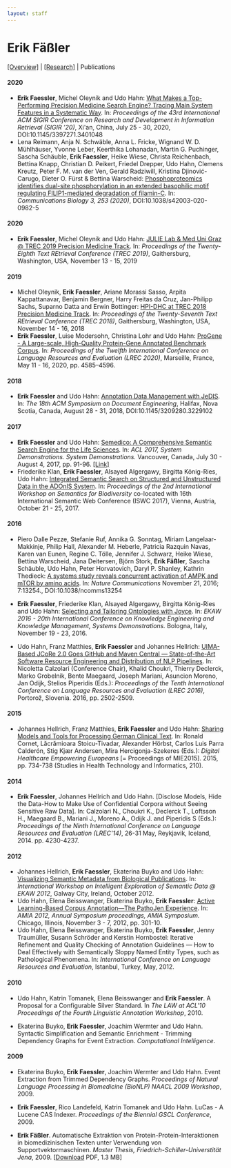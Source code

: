 ```yaml
---
layout: staff
---
```


# Erik Fäßler

[[Overview]](../Erik+Fäßler.html) | 
[[Research]](research.html) | 
Publications

#### 2020
* **Erik Faessler**, Michel Oleynik and Udo Hahn: [What Makes a Top-Performing Precision Medicine Search Engine? Tracing Main System Features in a Systematic Way](https://doi.org/10.1145/3397271.3401048). In: *Proceedings of the 43rd International ACM SIGIR Conference on Research and Development in Information Retrieval (SIGIR ’20)*, Xi'an, China, July 25 - 30, 2020, DOI:10.1145/3397271.3401048
* Lena Reimann, Anja N. Schwäble, Anna L. Fricke, Wignand W. D. Mühlhäuser, Yvonne Leber, Keerthika Lohanadan, Martin G. Puchinger, Sascha Schäuble, **Erik Faessler**, Heike Wiese, Christa Reichenbach, Bettina Knapp, Christian D. Peikert, Friedel Drepper, Udo Hahn, Clemens Kreutz, Peter F. M. van der Ven, Gerald Radziwill, Kristina Djinović-Carugo, Dieter O. Fürst & Bettina Warscheid: [Phosphoproteomics identifies dual-site phosphorylation in an extended basophilic motif regulating FILIP1-mediated degradation of filamin-C](https://www.nature.com/articles/s42003-020-0982-5). In: *Communications Biology 3, 253 (2020)*, DOI:10.1038/s42003-020-0982-5 

#### 2020
* **Erik Faessler**, Michel Oleynik and Udo Hahn: [JULIE Lab & Med Uni Graz @ TREC 2019 Precision Medicine Track](https://trec.nist.gov/pubs/trec28/papers/julie-mug.PM.pdf). In: *Proceedings of the Twenty-Eighth Text REtrieval Conference (TREC 2019)*, Gaithersburg, Washington, USA, November 13 - 15, 2019

#### 2019
* Michel Oleynik, **Erik Faessler**, Ariane Morassi Sasso, Arpita Kappattanavar, Benjamin Bergner, Harry Freitas da Cruz, Jan-Philipp Sachs, Suparno Datta and Erwin Bottinger: [HPI-DHC at TREC 2018 Precision Medicine Track](https://trec.nist.gov/pubs/trec27/papers/hpi-dhc-PM.pdf). In: *Proceedings of the Twenty-Seventh Text REtrieval Conference (TREC 2018)*, Gaithersburg, Washington, USA, November 14 - 16, 2018
* **Erik Faessler**, Luise Modersohn, Christina Lohr and Udo Hahn: [ProGene - A Large-scale, High-Quality Protein-Gene Annotated Benchmark Corpus](http://www.lrec-conf.org/proceedings/lrec2020/pdf/2020.lrec-1.564.pdf). In: *Proceedings of the Twelfth International Conference on Language Resources and Evaluation (LREC 2020)*, Marseille, France, May 11 - 16, 2020, pp. 4585–4596.

#### 2018
* **Erik Faessler** and Udo Hahn: [Annotation Data Management with JeDIS](https://dl.acm.org/citation.cfm?id=3229102). In: *The 18th ACM Symposium on Document Engineering*, Halifax, Nova Scotia, Canada, August 28 - 31, 2018, DOI:10.1145/3209280.3229102

#### 2017
* **Erik Faessler** and Udo Hahn: [Semedico: A Comprehensive Semantic Search Engine for the Life Sciences](http://aclweb.org/anthology/P17-4016). In: *ACL 2017, System Demonstrations. System Demonstrations.* Vancouver, Canada, July 30 - August 4, 2017, pp. 91-96. [[Link]](http://semedico.org/)
* Friederike Klan, **Erik Faessler**, Alsayed Algergawy, Birgitta König-Ries, Udo Hahn: [Integrated Semantic Search on Structured and Unstructured Data in the ADOnIS System](http://ceur-ws.org/Vol-1933/paper-9.pdf). In: *Proceedings of the 2nd International Workshop on Semantics for Biodiversity* co-located with 16th International Semantic Web Conference (ISWC 2017), Vienna, Austria, October 21 - 25, 2017.

#### 2016
* Piero Dalle Pezze, Stefanie Ruf, Annika G. Sonntag, Miriam Langelaar-Makkinje, Philip Hall, Alexander M. Heberle, Patricia Razquin Navas, Karen van Eunen, Regine C. Tölle, Jennifer J. Schwarz, Heike Wiese, Bettina Warscheid, Jana Deitersen, Björn Stork, **Erik Fäßler**, Sascha Schäuble, Udo Hahn, Peter Horvatovich, Daryl P. Shanley, Kathrin Thedieck: [A systems study reveals concurrent activation of AMPK and mTOR by amino acids](https://www.nature.com/articles/ncomms13254). In: *Nature Communications* November 21, 2016; 7:13254., DOI:10.1038/ncomms13254

* **Erik Faessler**, Friederike Klan, Alsayed Algergawy, Birgitta König-Ries and Udo Hahn: [Selecting and Tailoring Ontologies with Joyce](https://link.springer.com/chapter/10.1007/978-3-319-58694-6_12). In: *EKAW 2016 - 20th International Conference on Knowledge Engineering and Knowledge Management, Systems Demonstrations.* Bologna, Italy, November 19 - 23, 2016.

* Udo Hahn, Franz Matthies, **Erik Faessler** and Johannes Hellrich: [UIMA-Based JCoRe 2.0 Goes GitHub and Maven Central ― State-of-the-Art Software Resource Engineering and Distribution of NLP Pipelines](http://www.lrec-conf.org/proceedings/lrec2016/pdf/774_Paper.pdf). In: Nicoletta Calzolari (Conference Chair), Khalid Choukri, Thierry Declerck, Marko Grobelnik, Bente Maegaard, Joseph Mariani, Asuncion Moreno, Jan Odijk, Stelios Piperidis (Eds.): *Proceedings of the Tenth International Conference on Language Resources and Evaluation (LREC 2016)*, Portorož, Slovenia. 2016, pp. 2502-2509.

#### 2015
* Johannes Hellrich, Franz Matthies, **Erik Faessler** and Udo Hahn: [Sharing Models and Tools for Processing German Clinical Text](http://ebooks.iospress.nl/volumearticle/39444). In: Ronald Cornet, Lăcrămioara Stoicu-Tivadar, Alexander Hörbst, Carlos Luis Parra Calderón, Stig Kjær Andersen, Mira Hercigonja-Szekeres (Eds.): *Digital Healthcare Empowering Europeans* [= Proceedings of MIE2015]. 2015, pp. 734-738 (Studies in Health Technology and Informatics, 210).

#### 2014
* **Erik Faessler**, Johannes Hellrich and Udo Hahn. [Disclose Models, Hide the Data-How to Make Use of Confidential Corpora without Seeing Sensitive Raw Data]. In: Calzolari N., Choukri K., Declerck T., Loftsson H., Maegaard B., Mariani J., Moreno A., Odijk J. and Piperidis S (Eds.): *Proceedings of the Ninth International Conference on Language Resources and Evaluation (LREC'14)*, 26-31 May, Reykjavik, Iceland, 2014. pp. 4230-4237.

#### 2012
* Johannes Hellrich, **Erik Faessler**, Ekaterina Buyko and Udo Hahn: [Visualizing Semantic Metadata from Biological Publications](http://imash.leeds.ac.uk/event/proceedings/iesd2012/Hellrich_4.pdf). In: *International Workshop on Intelligent Exploration of Semantic Data @ EKAW 2012*, Galway City, Ireland, October 2012.
* Udo Hahn, Elena Beisswanger, Ekaterina Buyko, **Erik Faessler**: [Active Learning-Based Corpus Annotation—The PathoJen Experience](http://www.aclweb.org/anthology/W10-4121). In: *AMIA 2012, Annual Symposium proceedings, AMIA Symposium.* Chicago, Illinois, November 3 - 7, 2012, pp. 301-10.
* Udo Hahn, Elena Beisswanger, Ekaterina Buyko, **Erik Faessler**, Jenny Traumüller, Susann Schröder and Kerstin Hornbostel: Iterative Refinement and Quality Checking of Annotation Guidelines — How to Deal Effectively with Semantically Sloppy Named Entity Types, such as Pathological Phenomena. In: *International Conference on Language Resources and Evaluation*, Istanbul, Turkey, May, 2012.

#### 2010
* Udo Hahn, Katrin Tomanek, Elena Beisswanger and **Erik Faessler**. A Proposal for a Configurable Silver Standard. In *The LAW at ACL'10  Proceedings of the Fourth Linguistic Annotation Workshop*, 2010.

* Ekaterina Buyko, **Erik Faessler**, Joachim Wermter and Udo Hahn. Syntactic Simplification and Semantic Enrichment - Trimming Dependency Graphs for Event Extraction. *Computational Intelligence*.

#### 2009
* Ekaterina Buyko, **Erik Faessler**, Joachim Wermter and Udo Hahn. Event Extraction from Trimmed Dependency Graphs. *Proceedings of Natural Language Processing in Biomedicine (BioNLP) NAACL 2009 Workshop*, 2009.

* **Erik Faessler**, Rico Landefeld, Katrin Tomanek and Udo Hahn. LuCas - A Lucene CAS Indexer. *Proceedings of the Biennial GSCL Conference*, 2009.

* **Erik Fäßler**. Automatische Extraktion von Protein-Protein-Interaktionen in biomedizinischen Texten unter Verwendung von Supportvektormaschinen. *Master Thesis, Friedrich-Schiller-Universtität Jena*, 2009. [[Download](/downloads/publications/thesis/diploma_thesis_faessler.pdf) PDF, 1.3 MB]
